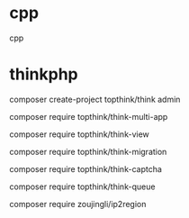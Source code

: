 # cpp
cpp

# thinkphp
composer create-project topthink/think admin

composer require topthink/think-multi-app

composer require topthink/think-view

composer require topthink/think-migration

composer require topthink/think-captcha

composer require topthink/think-queue

composer require zoujingli/ip2region
